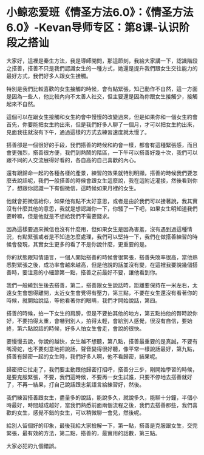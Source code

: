 # 小鲸恋爱班《情圣方法6.0》：《情圣方法6.0》-Kevan导师专区：第8课-认识阶段之搭讪

大家好，這裡是秦生方法，我是導師開問，那這節刻，我給大家講一下，認識階段之搭善，搭善不只是我們認識女生的一種方式，她還是提升我們跟女生交往能力的最好方式，我們好多人跟女生接觸。

特別是我們比較喜歡的女生接觸的時候，會有點緊張，知己動作不自然，這一方面是因為一些人，他比較內向不太善人社交，但主要還是因為你跟女生接觸少，接觸起來不自然。

這個可以在跟女生接觸和女生約會中慢慢的改變過來，但是如果你和一個女生約會首先，你要能把女生約出來，但是我們好多人聊了一個月，才可以把女生約出來，見面我往就沒有下午，通過這樣的方式去練習速度就太慢了。

搭善卻是一個很好的手段，我們搭善的時候和約會一樣，都會有這種緊張感，而且會更強烈，搭善很方便，我們到熱鬧的階區，一下午可以搭善好幾十次，我們可以跟不同的人交流展得好看的，各自高的自己喜歡的內心。

還有跟歸命一起的各種各樣的產景，練習的效果就特別明顯，搭善的時候我們要怎麼去說話呢，我們一般搭善的時候會跟女生這麼說，我在這附近灌接，然後看到你了，想跟你認識一下有個微信，這時候如果月裡的女生。

他就會把微信給你，如果他有點不太好意思，或者是由於我們可以接著說，我其實沒有什麼其他的意思，我就是想認識你一下，你騷了一下吧，如果女生明知道我們要幹嘛，但是他就是不想給我們不需要錢求。

因為這樣要過來微信也沒有什麼用，但如果女生是因為害羞，沒有遇到過這種情況，有點緊張或者是不知道怎麼處理，我們可以堅持一下，我們在做搭善練習的時候會發現，其實女生更多的看了不是你說什麼，更重要的是。

你的狀態跟知情語言，一個人開始搭善的時候會很緊張，搭善失敗率很高，當他熟悉對緊張之後，成功率會越來越高，但是他說的話並沒有變，在這裡我要說幾個搭善時，要注意的小細節第一點，搭善之前最好不要，讓他看到你。

我們一般繞到生後去搭善，第二，搭善跟女生說話時，距離要保持在一米左右，太遠女生會想得離開，太近女生會覺得有壓力，第三點，不要在女生還沒有看著你的時候，就開始說話，等他看著你的眼睛，我們才開始說話，第四。

搭善的時候，拍一下女生的肩膀，但是不要拍其他的地方，第五點拍他的臀時說你好，不要拍得太重，會嚇到別人，拍得太輕，會給別人感覺，很沒有自信，要始終，第六點說話的時候，好多人怕女生會走，會說的很快。

要慢慢去說，你說的越快，女生越不想聽，第八點，搭善最重要的是真誠，不要有嘴滑蛇，也不要刻意地把說話，聲音變得很好聽，像平常一樣說話最好，第九點，搭善有歸密一起的女生時，我們好多人啊，他不看歸密，結果呢。

歸密把它拉走了，我們要主動跟他歸密打招呼，搭善分三步，剛開始學習的時候，是要克服緊張，不要，我們這時候，不要再一女生試誰，只要不停地去搭善就好了，不再一結果，打自己說話跟志氣語言給練習好，然後。

我們練習搭善跟女生，盡量多的說話，能說多久，就說多久，能聊十分鐘，半個小時最好，時間越成越好，當我們熟悉前面兩個流程之後，我們去搭善那些，我們喜歡的女生，感覺不錯的女生，可以稍微聊一會兒，然後呢。

給別人留個好的印象，最後我給大家撿解一下，第一點，搭善是克服跟女生，交完緊張，最有效的方法，第二點，搭善的，最實用的話數，第三點。

大家必犯的九個錯誤。